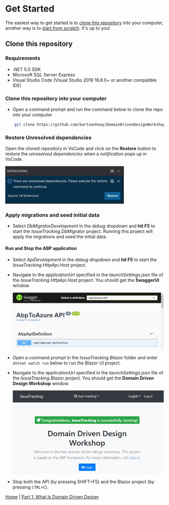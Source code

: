 # Get Started

The easiest way to get started is to [clone this repository](#clone-this-repository) into your computer, another way is to [start from scratch](start-from-scratch.md#start-from-scratch). It's up to you!

## Clone this repository

### Requirements

- .NET 5.0 SDK
- Microsoft SQL Server Express
- Visual Studio Code (Visual Studio 2019 16.8.0+ or another compatible IDE)
  
### Clone this repository into your computer

- Open a command prompt and run the command below to clone the repo into your computer

```bash
    git clone https://github.com/bartvanhoey/DomainDrivenDesignWorkshop.git
```

### Restore Unresolved dependencies

Open the cloned repository in VsCode and click on the **Restore** button to restore the *unresolved dependencies* when a _notification_ pops up in VsCode.

 ![Unresolved dependencies](images/UnResolvedDependencies.jpg)

### Apply migrations and seed initial data

- Select *DbMigratorDevelopment* in the *debug dropdown* and **hit F5** to start the *IssueTracking.DbMigrator* project. Running this project will apply the migrations and seed the initial data.
  
#### Run and Stop the ABP application

- Select *ApiDevelopment* in the *debug dropdown* and **hit F5** to start the *IssueTracking.HttpApi.Host* project.
- Navigate to the *applicationUrl* specified in the *launchSettings.json* file of the *IssueTracking.HttpApi.Host* project. You should get the **SwaggerUI** window.

    ![SwaggerUI window](images/SwaggerUI.jpg)

- Open a command prompt in the *IssueTracking.Blazor* folder and enter `dotnet watch run` below to run the Blazor UI project.
- Navigate to the *applicationUrl* specified in the *launchSettings.json* file of the *IssueTracking.Blazor* project. You should get the **Domain Driven Design Workshop** window.

    ![Abp Welcome window](images/DomainDrivenDesignWelcomeWindow.jpg)

- Stop both the API (by pressing SHIFT+F5) and the Blazor project (by pressing `CTRL+C`).

[Home](../../README.md) | [Part 1: What Is Domain Driven Design](../part1/part1-What-Is-Domain-Driven-Design.md)
